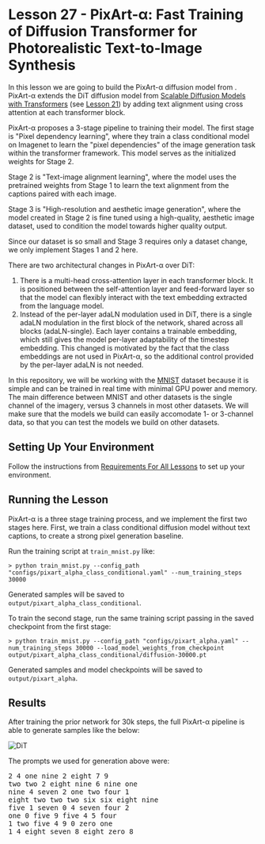 # Lesson 27 - PixArt-α: Fast Training of Diffusion Transformer for Photorealistic Text-to-Image Synthesis

In this lesson we are going to build the PixArt-α diffusion model from [](). PixArt-α extends the DiT diffusion model from [Scalable Diffusion Models with Transformers](https://arxiv.org/abs/2212.09748) (see [Lesson 21](https://github.com/swookey-thinky/mindiffusion/tree/main/lesson_21)) by adding text alignment using cross attention at each transformer block.

PixArt-α proposes a 3-stage pipeline to training their model. The first stage is "Pixel dependency learning", where they train a class conditional model on Imagenet to learn the "pixel dependencies" of the image generation task within the transformer framework. This model serves as the initialized weights for Stage 2.

Stage 2 is "Text-image alignment learning", where the model uses the pretrained weights from Stage 1 to learn the text alignment from the captions paired with each image.

Stage 3 is "High-resolution and aesthetic image generation", where the model created in Stage 2 is fine tuned using a high-quality, aesthetic image dataset, used to condition the model towards higher quality output.

Since our dataset is so small and Stage 3 requires only a dataset change, we only implement Stages 1 and 2 here.

There are two architectural changes in PixArt-α over DiT:

1. There is a multi-head cross-attention layer in each transformer block. It is positioned between the self-attention layer and feed-forward layer so that the model can flexibly interact with the text embedding extracted from the language model. 
2. Instead of the per-layer adaLN modulation used in DiT, there is a single adaLN modulation in the first block of the network, shared across all blocks (adaLN-single). Each layer contains a trainable embedding, which still gives the model per-layer adaptability of the timestep embedding. This changed is motivated by the fact that the class embeddings are not used in PixArt-α, so the additional control provided by the per-layer adaLN is not needed.

In this repository, we will be working with the [MNIST](https://en.wikipedia.org/wiki/MNIST_database) dataset because it is simple and can be trained in real time with minimal GPU power and memory. The main difference between MNIST and other datasets is the single channel of the imagery, versus 3 channels in most other datasets. We will make sure that the models we build can easily accomodate 1- or 3-channel data, so that you can test the models we build on other datasets.

## Setting Up Your Environment

Follow the instructions from [Requirements For All Lessons](https://github.com/swookey-thinky/mindiffusion?tab=readme-ov-file#requirements-for-all-lessons) to set up your environment.

## Running the Lesson

PixArt-α is a three stage training process, and we implement the first two stages here. First, we train a class conditional diffusion model without text captions, to create a strong pixel generation baseline.

Run the training script at `train_mnist.py` like:

```
> python train_mnist.py --config_path "configs/pixart_alpha_class_conditional.yaml" --num_training_steps 30000
```

Generated samples will be saved to `output/pixart_alpha_class_conditional`.

To train the second stage, run the same training script passing in the saved checkpoint from the first stage:

```
> python train_mnist.py --config_path "configs/pixart_alpha.yaml" --num_training_steps 30000 --load_model_weights_from_checkpoint output/pixart_alpha_class_conditional/diffusion-30000.pt
```

Generated samples and model checkpoints will be saved to `output/pixart_alpha`.

## Results

After training the prior network for 30k steps, the full PixArt-α pipeline is able to generate samples like the below:

 ![DiT](https://drive.google.com/uc?export=view&id=1J6ktzFr7iqgWcf23JpgVaM81Z7sUUcmj)

 The prompts we used for generation above were:

<pre>
2 4 one nine 2 eight 7 9 
two two 2 eight nine 6 nine one 
nine 4 seven 2 one two four 1 
eight two two two six six eight nine 
five 1 seven 0 4 seven four 2 
one 0 five 9 five 4 5 four 
1 two five 4 9 0 zero one 
1 4 eight seven 8 eight zero 8 
</pre>
